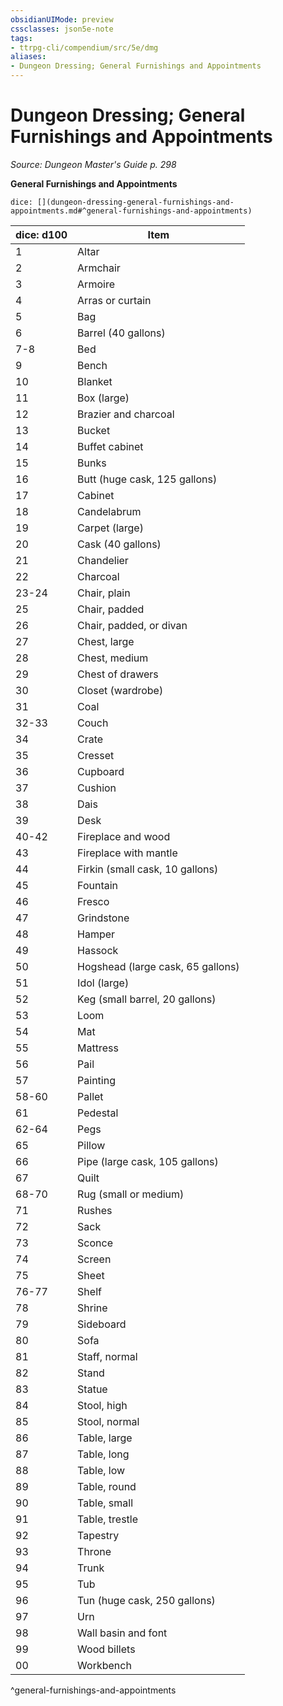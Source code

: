 ```yaml
---
obsidianUIMode: preview
cssclasses: json5e-note
tags:
- ttrpg-cli/compendium/src/5e/dmg
aliases:
- Dungeon Dressing; General Furnishings and Appointments
---
```

# Dungeon Dressing; General Furnishings and Appointments
*Source: Dungeon Master's Guide p. 298* 

**General Furnishings and Appointments**

`dice: [](dungeon-dressing-general-furnishings-and-appointments.md#^general-furnishings-and-appointments)`

| dice: d100 | Item |
|------------|------|
| 1 | Altar |
| 2 | Armchair |
| 3 | Armoire |
| 4 | Arras or curtain |
| 5 | Bag |
| 6 | Barrel (40 gallons) |
| 7-8 | Bed |
| 9 | Bench |
| 10 | Blanket |
| 11 | Box (large) |
| 12 | Brazier and charcoal |
| 13 | Bucket |
| 14 | Buffet cabinet |
| 15 | Bunks |
| 16 | Butt (huge cask, 125 gallons) |
| 17 | Cabinet |
| 18 | Candelabrum |
| 19 | Carpet (large) |
| 20 | Cask (40 gallons) |
| 21 | Chandelier |
| 22 | Charcoal |
| 23-24 | Chair, plain |
| 25 | Chair, padded |
| 26 | Chair, padded, or divan |
| 27 | Chest, large |
| 28 | Chest, medium |
| 29 | Chest of drawers |
| 30 | Closet (wardrobe) |
| 31 | Coal |
| 32-33 | Couch |
| 34 | Crate |
| 35 | Cresset |
| 36 | Cupboard |
| 37 | Cushion |
| 38 | Dais |
| 39 | Desk |
| 40-42 | Fireplace and wood |
| 43 | Fireplace with mantle |
| 44 | Firkin (small cask, 10 gallons) |
| 45 | Fountain |
| 46 | Fresco |
| 47 | Grindstone |
| 48 | Hamper |
| 49 | Hassock |
| 50 | Hogshead (large cask, 65 gallons) |
| 51 | Idol (large) |
| 52 | Keg (small barrel, 20 gallons) |
| 53 | Loom |
| 54 | Mat |
| 55 | Mattress |
| 56 | Pail |
| 57 | Painting |
| 58-60 | Pallet |
| 61 | Pedestal |
| 62-64 | Pegs |
| 65 | Pillow |
| 66 | Pipe (large cask, 105 gallons) |
| 67 | Quilt |
| 68-70 | Rug (small or medium) |
| 71 | Rushes |
| 72 | Sack |
| 73 | Sconce |
| 74 | Screen |
| 75 | Sheet |
| 76-77 | Shelf |
| 78 | Shrine |
| 79 | Sideboard |
| 80 | Sofa |
| 81 | Staff, normal |
| 82 | Stand |
| 83 | Statue |
| 84 | Stool, high |
| 85 | Stool, normal |
| 86 | Table, large |
| 87 | Table, long |
| 88 | Table, low |
| 89 | Table, round |
| 90 | Table, small |
| 91 | Table, trestle |
| 92 | Tapestry |
| 93 | Throne |
| 94 | Trunk |
| 95 | Tub |
| 96 | Tun (huge cask, 250 gallons) |
| 97 | Urn |
| 98 | Wall basin and font |
| 99 | Wood billets |
| 00 | Workbench |
^general-furnishings-and-appointments